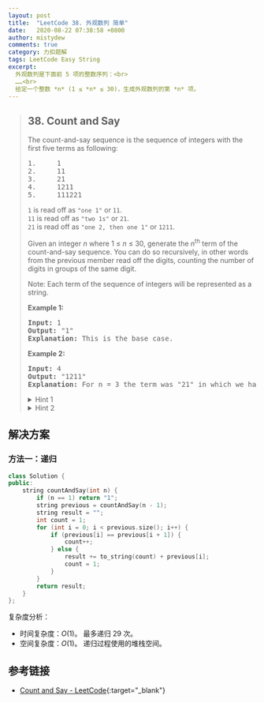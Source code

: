 ```yaml
---
layout: post
title:  "LeetCode 38. 外观数列 简单"
date:   2020-08-22 07:38:58 +0800
author: mistydew
comments: true
category: 力扣题解
tags: LeetCode Easy String
excerpt:
  外观数列是下面前 5 项的整数序列：<br>
  ……<br>
  给定一个整数 *n* (1 ≤ *n* ≤ 30)，生成外观数列的第 *n* 项。
---
```

> ## 38. Count and Say
> 
> The count-and-say sequence is the sequence of integers with the first five
> terms as following:
> 
> <pre>
> 1.     1
> 2.     11
> 3.     21
> 4.     1211
> 5.     111221
> </pre>
> 
> `1` is read off as `"one 1"` or `11`.<br>
> `11` is read off as `"two 1s"` or `21`.<br>
> `21` is read off as `"one 2, then one 1"` or `1211`.
> 
> Given an integer *n* where 1 ≤ *n* ≤ 30, generate the *n*<sup>th</sup> term of
> the count-and-say sequence. You can do so recursively, in other words from the
> previous member read off the digits, counting the number of digits in groups
> of the same digit.
> 
> Note: Each term of the sequence of integers will be represented as a string.
> 
> **Example 1:**
> 
> <pre>
> <strong>Input:</strong> 1
> <strong>Output:</strong> "1"
> <strong>Explanation:</strong> This is the base case.
> </pre>
> 
> **Example 2:**
> 
> <pre>
> <strong>Input:</strong> 4
> <strong>Output:</strong> "1211"
> <strong>Explanation:</strong> For n = 3 the term was "21" in which we have two groups "2" and "1", "2" can be read as "12" which means frequency = 1 and value = 2, the same way "1" is read as "11", so the answer is the concatenation of "12" and "11" which is "1211".
> </pre>
> 
> <details>
> <summary>Hint 1</summary>
> The following are the terms from n=1 to n=10 of the count-and-say sequence:
> <pre>
>  1.     1
>  2.     11
>  3.     21
>  4.     1211
>  5.     111221 
>  6.     312211
>  7.     13112221
>  8.     1113213211
>  9.     31131211131221
> 10.     13211311123113112211
> </pre>
> </details>
> 
> <details>
> <summary>Hint 2</summary>
> To generate the <em>n</em><sup>th</sup> term, just count and say the <em>n</em>-1<sup>th</sup> term.
> </details>

## 解决方案

### 方法一：递归

```cpp
class Solution {
public:
    string countAndSay(int n) {
        if (n == 1) return "1";
        string previous = countAndSay(n - 1);
        string result = "";
        int count = 1;
        for (int i = 0; i < previous.size(); i++) {
            if (previous[i] == previous[i + 1]) {
                count++;
            } else {
                result += to_string(count) + previous[i];
                count = 1;
            }
        }
        return result;
    }
};
```

复杂度分析：
* 时间复杂度：*O*(1)。
  最多递归 29 次。
* 空间复杂度：*O*(1)。
  递归过程使用的堆栈空间。

## 参考链接

* [Count and Say - LeetCode](https://leetcode.com/problems/count-and-say/){:target="_blank"}

